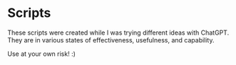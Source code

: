 # Scripts

These scripts were created while I was trying different ideas with ChatGPT. They are in various states of effectiveness, usefulness, and capability. 

Use at your own risk! :) 
